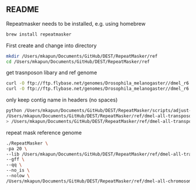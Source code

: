 ## README

Repeatmasker needs to be installed, e.g. using homebrew

```bash
brew install repeatmasker
```

First create and change into directory

```bash
mkdir /Users/mkapun/Documents/GitHub/DEST/RepeatMasker/ref
cd /Users/mkapun/Documents/GitHub/DEST/RepeatMasker/ref
```

get trasnposon libary and ref genome
```bash
curl -O ftp://ftp.flybase.net/genomes/Drosophila_melanogaster//dmel_r6.10_FB2016_02/fasta/dmel-all-transposon-r6.10.fasta.gz
curl -O ftp://ftp.flybase.net/genomes/Drosophila_melanogaster//dmel_r6.10_FB2016_02/fasta/dmel-all-chromosome-r6.10.fasta.gz
```

only keep contig name in headers (no spaces)
```bash
python /Users/mkapun/Documents/GitHub/DEST/RepeatMasker/scripts/adjust-id.py \
/Users/mkapun/Documents/GitHub/DEST/RepeatMasker/ref/dmel-all-transposon-r6.10.fasta
> /Users/mkapun/Documents/GitHub/DEST/RepeatMasker/ref/dmel-all-transposon-r6.10_fixed-id.fasta
```

repeat mask reference genome
```bash
./RepeatMasker \
-pa 20 \
--lib /Users/mkapun/Documents/GitHub/DEST/RepeatMasker/ref/dmel-all-transposon-r6.10_fixed-id.fasta \
--gff \
--qq \
--no_is \
--nolow \
/Users/mkapun/Documents/GitHub/DEST/RepeatMasker/ref/dmel-all-chromosome-r6.10.fasta.gz
```
